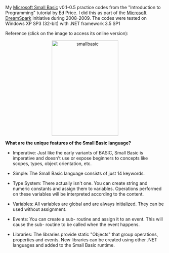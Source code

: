 My [Microsoft Small Basic](https://en.wikipedia.org/wiki/Microsoft_Small_Basic) v0.1-0.5 practice codes from the "Introduction to Programming" tutorial by Ed Price. I did this as part of the [Microsoft DreamSpark](https://news.microsoft.com/2008/02/18/microsoft-gives-students-access-to-technical-software-at-no-charge-to-inspire-success-and-make-a-difference/) initiative during 2008-2009. The codes were tested on Windows XP SP3 (32-bit) with .NET framework 3.5 SP1

Reference (click on the image to access its online version):

<p>
<center>
    <a href="https://techcommunity.microsoft.com/t5/small-basic-blog/hello-world/ba-p/335289">
     <img alt="smallbasic" src="https://gkorpal.github.io/images/smallba.png"
       width="210" height="300" class="center">
  </a>
   </center>
 </p>

**What are the unique features of the Small Basic language?**

* Imperative: Just like the early variants of BASIC, Small Basic is imperative and doesn't use or expose beginners to concepts like scopes, types, object orientation, etc.

* Simple: The Small Basic language consists of just 14 keywords.

* Type System: There actually isn't one. You can create string and numeric constants and assign them to variables. Operations performed on these variables will be interpreted according to the content.

* Variables: All variables are global and are always initialized. They can be used without assignment.

* Events: You can create a sub- routine and assign it to an event. This will cause the sub- routine to be called when the event happens.

* Libraries: The libraries provide static "Objects" that group operations, properties and events. New libraries can be created using other .NET languages and added to the Small Basic runtime.
